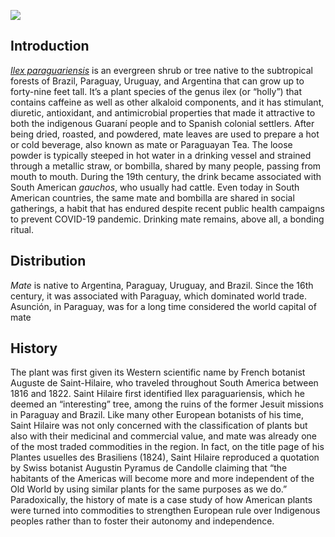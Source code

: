 <a href="https://juncture-digital.org"><img src="https://juncture-digital.org/images/ve-button.png"></a>

<param ve-config 
       title="Yerba Mate: From Sacred Drink to Caffeinated Star"
       author="Lucas Mertehikian"
       banner="Yerbamate1.jpg" 
       layout="vertical">

## Introduction

[_Ilex paraguariensis_](https://powo.science.kew.org/taxon/urn:lsid:ipni.org:names:315555-2) is an evergreen shrub or tree native to the subtropical forests of Brazil, Paraguay, Uruguay, and Argentina that can grow up to forty-nine feet tall. It’s a plant species of the genus ilex (or “holly”) that contains caffeine as well as other alkaloid components, and it has stimulant, diuretic, antioxidant, and antimicrobial properties that made it attractive to both the <span eid="Q46429">indigenous Guaraní people </span> and to Spanish colonial settlers. After being dried, roasted, and powdered, mate leaves are used to prepare a hot or cold beverage, also known as mate or Paraguayan Tea. The loose powder is typically steeped in hot water in a <span data-mouseover-image-zoomto="210,315,148,134">drinking vessel</span> and strained through a metallic straw, or bombilla, shared by many people, passing from mouth to mouth. During the 19th century, the drink became associated with South American _gauchos_, who usually had <span data-mouseover-image-zoomto="7,383,230,217">cattle</span>. Even today in South American countries, the same mate and bombilla are shared in social gatherings, a habit that has endured despite recent public health campaigns to prevent <span eid="Q84263196">COVID-19 pandemic</span>. Drinking mate remains, above all, a bonding ritual.

<param ve-image
       manifest="https://iiif.juncture-digital.org/manifest/25553a15e815350432e2e60bb5c851e5ae10fc572ba03b9b0044a7e43239b4c0"
       label="Gaucho Drinking Mate"
       description="Painting by Juan Manuel Blanes"
       license="public domain"
       region="47,117,470,373">
       

## Distribution

_Mate_ is native to Argentina, Paraguay, Uruguay, and Brazil. Since the 16th century, it was associated with Paraguay, which dominated world trade. <span data-mouseover-map-flyto="-25.311734, -57.547280, 14">Asunción</span>, in Paraguay, was for a long time considered the world capital of mate

<param ve-map
center="Q733"
zoom="5"
title="Paraguay"
show-labels>



## History 

The plant was first given its Western scientific name by French botanist Auguste de Saint-Hilaire, who traveled throughout South America between 1816 and 1822. Saint Hilaire first identified Ilex paraguariensis, which he deemed an “interesting” tree, among the ruins of the former Jesuit missions in Paraguay and Brazil.  Like many other European botanists of his time, Saint Hilaire was not only concerned with the classification of plants but also with their medicinal and commercial value, and mate was already one of the most traded commodities in the region. In fact, on the title page of his Plantes usuelles des Brasiliens (1824), Saint Hilaire reproduced a quotation by Swiss botanist Augustin Pyramus de Candolle claiming that “the habitants of the Americas will become more and more independent of the Old World by using similar plants for the same purposes as we do.” Paradoxically, the history of mate is a case study of how American plants were turned into commodities to strengthen European rule over Indigenous peoples rather than to foster their autonomy and independence.

<param ve-iframe
src="https://archive.org/details/plantesusuellesd00sain/page/n4/mode/1up?view=theater&output=embed">

       


